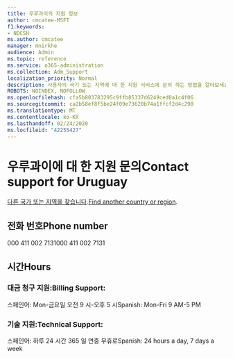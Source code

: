 ```yaml
---
title: 우루과이의 지원 정보
author: cmcatee-MSFT
f1.keywords:
- NOCSH
ms.author: cmcatee
manager: mnirkhe
audience: Admin
ms.topic: reference
ms.service: o365-administration
ms.collection: Adm_Support
localization_priority: Normal
description: 사용자의 국가 또는 지역에 대 한 지원 서비스에 문의 하는 방법을 알아보세요.
ROBOTS: NOINDEX, NOFOLLOW
ms.openlocfilehash: cfa5b803783295c9ffb85337d6249ced0a1c4f06
ms.sourcegitcommit: ca2b58ef8f5be24f09e73620b74a1ffcf2d4c290
ms.translationtype: MT
ms.contentlocale: ko-KR
ms.lasthandoff: 02/24/2020
ms.locfileid: "42255427"
---
```

# <a name="contact-support-for-uruguay"></a><span data-ttu-id="e5d48-103">우루과이에 대 한 지원 문의</span><span class="sxs-lookup"><span data-stu-id="e5d48-103">Contact support for Uruguay</span></span>

<span data-ttu-id="e5d48-104">[다른 국가 또는 지역을 찾습니다](../contact-support-for-business-products.md).</span><span class="sxs-lookup"><span data-stu-id="e5d48-104">[Find another country or region](../contact-support-for-business-products.md).</span></span>

## <a name="phone-number"></a><span data-ttu-id="e5d48-105">전화 번호</span><span class="sxs-lookup"><span data-stu-id="e5d48-105">Phone number</span></span>
<span data-ttu-id="e5d48-106">000 411 002 7131</span><span class="sxs-lookup"><span data-stu-id="e5d48-106">000 411 002 7131</span></span>

## <a name="hours"></a><span data-ttu-id="e5d48-107">시간</span><span class="sxs-lookup"><span data-stu-id="e5d48-107">Hours</span></span>
### <a name="billing-support"></a><span data-ttu-id="e5d48-108">대금 청구 지원:</span><span class="sxs-lookup"><span data-stu-id="e5d48-108">Billing Support:</span></span>

<span data-ttu-id="e5d48-109">스페인어: Mon-금요일 오전 9 시-오후 5 시</span><span class="sxs-lookup"><span data-stu-id="e5d48-109">Spanish: Mon-Fri 9 AM-5 PM</span></span>

### <a name="technical-support"></a><span data-ttu-id="e5d48-110">기술 지원:</span><span class="sxs-lookup"><span data-stu-id="e5d48-110">Technical Support:</span></span>

<span data-ttu-id="e5d48-111">스페인어: 하루 24 시간 365 일 연중 무휴로</span><span class="sxs-lookup"><span data-stu-id="e5d48-111">Spanish: 24 hours a day, 7 days a week</span></span>